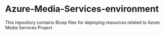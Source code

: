 # Azure-Media-Services-environment
This repository contains Bicep files for deploying resources related to Azure Media Services Project
